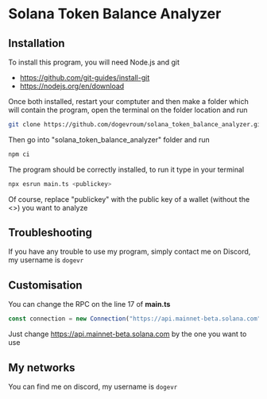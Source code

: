 # Solana Token Balance Analyzer

## Installation

To install this program, you will need Node.js and git 

* https://github.com/git-guides/install-git
* https://nodejs.org/en/download

Once both installed, restart your comptuter and then make a folder which will contain the program, open the terminal on the folder location and run
```sh
git clone https://github.com/dogevroum/solana_token_balance_analyzer.git
```
Then go into "solana_token_balance_analyzer" folder and run
```sh
npm ci
```
The program should be correctly installed, to run it type in your terminal
```sh
npx esrun main.ts <publickey>
```
Of course, replace "publickey" with the public key of a wallet (without the <>) you want to analyze

## Troubleshooting
If you have any trouble to use my program, simply contact me on Discord, my username is `dogevr`

## Customisation
You can change the RPC on the line 17 of __main.ts__
```ts
const connection = new Connection("https://api.mainnet-beta.solana.com");
```
Just change https://api.mainnet-beta.solana.com by the one you want to use

## My networks
You can find me on discord, my username is `dogevr`